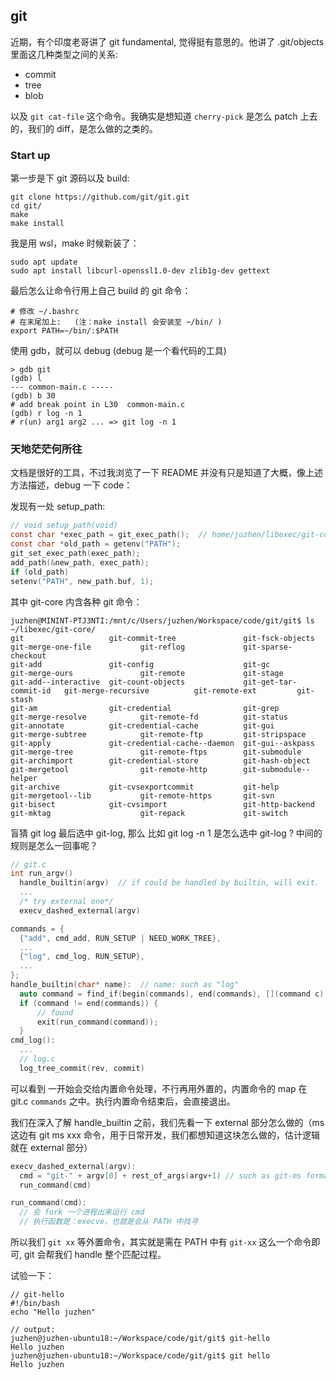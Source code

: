 ## git

近期，有个印度老哥讲了 git fundamental, 觉得挺有意思的。他讲了 .git/objects 里面这几种类型之间的关系:

* commit
* tree
* blob

以及 `git cat-file` 这个命令。我确实是想知道 `cherry-pick` 是怎么 patch 上去的，我们的 diff，是怎么做的之类的。

### Start up

第一步是下 git 源码以及 build:

```shell
git clone https://github.com/git/git.git
cd git/
make
make install
```

我是用 wsl，make 时候新装了：

```shell
sudo apt update
sudo apt install libcurl-openssl1.0-dev zlib1g-dev gettext
```

最后怎么让命令行用上自己 build 的 git 命令：

```shell
# 修改 ~/.bashrc
# 在末尾加上:   (注：make install 会安装至 ~/bin/ )
export PATH=~/bin/:$PATH
```

使用 gdb，就可以 debug (debug 是一个看代码的工具)

```shell
> gdb git
(gdb) l
--- common-main.c -----
(gdb) b 30
# add break point in L30  common-main.c
(gdb) r log -n 1
# r(un) arg1 arg2 ... => git log -n 1
```

### 天地茫茫何所往

文档是很好的工具，不过我浏览了一下 README 并没有只是知道了大概，像上述方法描述，debug 一下 code：

发现有一处 setup_path:

```c
// void setup_path(void) 
const char *exec_path = git_exec_path();  // home/juzhen/libexec/git-core    git --exec-path 可得
const char *old_path = getenv("PATH");
git_set_exec_path(exec_path);
add_path(&new_path, exec_path);
if (old_path)                                                                                                         strbuf_addstr(&new_path, old_path);
setenv("PATH", new_path.buf, 1);
```

其中 git-core 内含各种 git 命令：

```shell
juzhen@MININT-PTJ3NTI:/mnt/c/Users/juzhen/Workspace/code/git/git$ ls ~/libexec/git-core/
git                   git-commit-tree               git-fsck-objects        git-merge-one-file           git-reflog             git-sparse-checkout   
git-add               git-config                    git-gc                  git-merge-ours               git-remote             git-stage
git-add--interactive  git-count-objects             git-get-tar-commit-id   git-merge-recursive          git-remote-ext         git-stash
git-am                git-credential                git-grep                git-merge-resolve            git-remote-fd          git-status
git-annotate          git-credential-cache          git-gui                 git-merge-subtree            git-remote-ftp         git-stripspace        
git-apply             git-credential-cache--daemon  git-gui--askpass        git-merge-tree               git-remote-ftps        git-submodule
git-archimport        git-credential-store          git-hash-object         git-mergetool                git-remote-http        git-submodule--helper 
git-archive           git-cvsexportcommit           git-help                git-mergetool--lib           git-remote-https       git-svn
git-bisect            git-cvsimport                 git-http-backend        git-mktag                    git-repack             git-switch
```

盲猜 git log 最后选中 git-log, 那么 比如 git log -n 1 是怎么选中 git-log ? 中间的规则是怎么一回事呢？

```c
// git.c
int run_argv()
  handle_builtin(argv)  // if could be handled by builtin, will exit.
  ...
  /* try external one*/
  execv_dashed_external(argv)

commands = {
  {"add", cmd_add, RUN_SETUP | NEED_WORK_TREE},
  ...
  {"log", cmd_log, RUN_SETUP},
  ...
};
handle_builtin(char* name):  // name: such as "log"
  auto command = find_if(begin(commands), end(commands), [](command c) { return str-equal(name, c->name) }
  if (command != end(commands)) {
      // found
      exit(run_command(command));
  }
cmd_log():
  ...
  // log.c
  log_tree_commit(rev, commit)
```

可以看到 一开始会交给内置命令处理，不行再用外置的，内置命令的 map 在 git.c `commands` 之中。执行内置命令结束后，会直接退出。

我们在深入了解 handle_builtin 之前，我们先看一下 external 部分怎么做的（ms 这边有  git ms xxx 命令，用于日常开发，我们都想知道这块怎么做的，估计逻辑就在 external 部分）

```c
execv_dashed_external(argv):
  cmd = "git-" + argv[0] + rest_of_args(argv+1) // such as git-ms format
  run_command(cmd)

run_command(cmd):
  // 会 fork 一个进程出来运行 cmd
  // 执行函数是：execve，也就是会从 PATH 中找寻
```

所以我们 `git xx` 等外置命令，其实就是需在 PATH 中有 `git-xx` 这么一个命令即可, git 会帮我们 handle 整个匹配过程。

试验一下：

```shell
// git-hello
#!/bin/bash
echo "Hello juzhen"
```

```shell
// output:
juzhen@juzhen-ubuntu18:~/Workspace/code/git/git$ git-hello
Hello juzhen
juzhen@juzhen-ubuntu18:~/Workspace/code/git/git$ git hello
Hello juzhen
```



